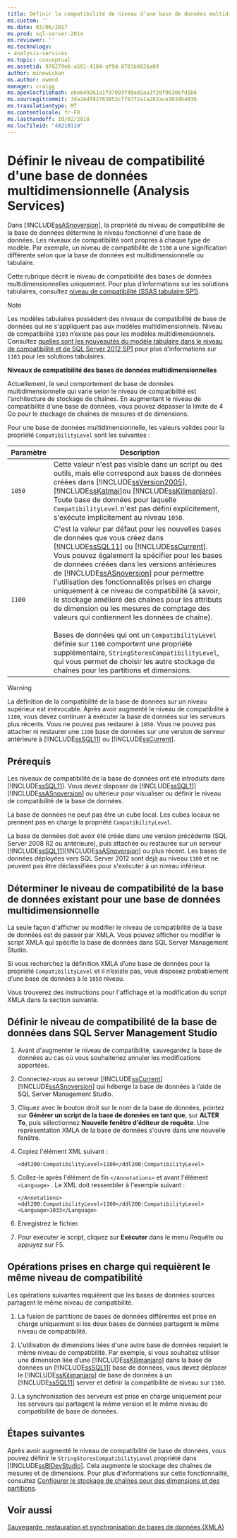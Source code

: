 ```yaml
---
title: Définir la compatibilité de niveau d’une base de données multidimensionnelle (Analysis Services) | Microsoft Docs
ms.custom: ''
ms.date: 03/06/2017
ms.prod: sql-server-2014
ms.reviewer: ''
ms.technology:
- analysis-services
ms.topic: conceptual
ms.assetid: 978279e6-a581-4184-af9d-8701b9826a89
author: minewiskan
ms.author: owend
manager: craigg
ms.openlocfilehash: ebe649261a1f97093f40ad2aa3f20f96306fd1b6
ms.sourcegitcommit: 3da2edf82763852cff6772a1a282ace3034b4936
ms.translationtype: MT
ms.contentlocale: fr-FR
ms.lasthandoff: 10/02/2018
ms.locfileid: "48219119"
---
```

# <a name="set-the-compatibility-level-of-a-multidimensional-database-analysis-services"></a>Définir le niveau de compatibilité d'une base de données multidimensionnelle (Analysis Services)
  Dans [!INCLUDE[ssASnoversion](../../includes/ssasnoversion-md.md)], la propriété du niveau de compatibilité de la base de données détermine le niveau fonctionnel d'une base de données. Les niveaux de compatibilité sont propres à chaque type de modèle. Par exemple, un niveau de compatibilité de `1100` a une signification différente selon que la base de données est multidimensionnelle ou tabulaire.  
  
 Cette rubrique décrit le niveau de compatibilité des bases de données multidimensionnelles uniquement. Pour plus d’informations sur les solutions tabulaires, consultez [niveau de compatibilité &#40;SSAS tabulaire SP1&#41;](../tabular-models/compatibility-level-for-tabular-models-in-analysis-services.md).  
  
> [!NOTE]  
>  Les modèles tabulaires possèdent des niveaux de compatibilité de base de données qui ne s'appliquent pas aux modèles multidimensionnels. Niveau de compatibilité `1103` n’existe pas pour les modèles multidimensionnels. Consultez [quelles sont les nouveautés du modèle tabulaire dans le niveau de compatibilité et de SQL Server 2012 SP1](http://go.microsoft.com/fwlink/?LinkId=301727) pour plus d’informations sur `1103` pour les solutions tabulaires.  
  
 **Niveaux de compatibilité des bases de données multidimensionnelles**  
  
 Actuellement, le seul comportement de base de données multidimensionnelle qui varie selon le niveau de compatibilité est l'architecture de stockage de chaînes. En augmentant le niveau de compatibilité d'une base de données, vous pouvez dépasser la limite de 4 Go pour le stockage de chaînes de mesures et de dimensions.  
  
 Pour une base de données multidimensionnelle, les valeurs valides pour la propriété `CompatibilityLevel` sont les suivantes :  
  
|Paramètre|Description|  
|-------------|-----------------|  
|`1050`|Cette valeur n'est pas visible dans un script ou des outils, mais elle correspond aux bases de données créées dans [!INCLUDE[ssVersion2005](../../includes/ssversion2005-md.md)], [!INCLUDE[ssKatmai](../../includes/sskatmai-md.md)]ou [!INCLUDE[ssKilimanjaro](../../includes/sskilimanjaro-md.md)]. Toute base de données pour laquelle `CompatibilityLevel` n'est pas défini explicitement, s'exécute implicitement au niveau `1050`.|  
|`1100`|C'est la valeur par défaut pour les nouvelles bases de données que vous créez dans [!INCLUDE[ssSQL11](../../includes/sssql11-md.md)] ou [!INCLUDE[ssCurrent](../../includes/sscurrent-md.md)]. Vous pouvez également la spécifier pour les bases de données créées dans les versions antérieures de [!INCLUDE[ssASnoversion](../../includes/ssasnoversion-md.md)] pour permettre l'utilisation des fonctionnalités prises en charge uniquement à ce niveau de compatibilité (à savoir, le stockage amélioré des chaînes pour les attributs de dimension ou les mesures de comptage des valeurs qui contiennent les données de chaîne).<br /><br /> Bases de données qui ont un `CompatibilityLevel` définie sur `1100` comportent une propriété supplémentaire, `StringStoresCompatibilityLevel`, qui vous permet de choisir les autre stockage de chaînes pour les partitions et dimensions.|  
  
> [!WARNING]  
>  La définition de la compatibilité de la base de données sur un niveau supérieur est irrévocable. Après avoir augmenté le niveau de compatibilité à `1100`, vous devez continuer à exécuter la base de données sur les serveurs plus récents. Vous ne pouvez pas restaurer à `1050`. Vous ne pouvez pas attacher ni restaurer une `1100` base de données sur une version de serveur antérieure à [!INCLUDE[ssSQL11](../../includes/sssql11-md.md)] ou [!INCLUDE[ssCurrent](../../includes/sscurrent-md.md)].  
  
## <a name="prerequisites"></a>Prérequis  
 Les niveaux de compatibilité de la base de données ont été introduits dans [!INCLUDE[ssSQL11](../../includes/sssql11-md.md)]. Vous devez disposer de [!INCLUDE[ssSQL11](../../includes/sssql11-md.md)][!INCLUDE[ssASnoversion](../../includes/ssasnoversion-md.md)] ou ultérieur pour visualiser ou définir le niveau de compatibilité de la base de données.  
  
 La base de données ne peut pas être un cube local. Les cubes locaux ne prennent pas en charge la propriété `CompatibilityLevel`.  
  
 La base de données doit avoir été créée dans une version précédente (SQL Server 2008 R2 ou antérieure), puis attachée ou restaurée sur un serveur [!INCLUDE[ssSQL11](../../includes/sssql11-md.md)][!INCLUDE[ssASnoversion](../../includes/ssasnoversion-md.md)] ou plus récent. Les bases de données déployées vers SQL Server 2012 sont déjà au niveau `1100` et ne peuvent pas être déclassifiées pour s'exécuter à un niveau inférieur.  
  
## <a name="determine-the-existing-database-compatibility-level-for-a-multidimensional-database"></a>Déterminer le niveau de compatibilité de la base de données existant pour une base de données multidimensionnelle  
 La seule façon d'afficher ou modifier le niveau de compatibilité de la base de données est de passer par XMLA. Vous pouvez afficher ou modifier le script XMLA qui spécifie la base de données dans SQL Server Management Studio.  
  
 Si vous recherchez la définition XMLA d’une base de données pour la propriété `CompatibilityLevel` et il n’existe pas, vous disposez probablement d’une base de données à le `1050` niveau.  
  
 Vous trouverez des instructions pour l'affichage et la modification du script XMLA dans la section suivante.  
  
## <a name="set-the-database-compatibility-level-in-sql-server-management-studio"></a>Définir le niveau de compatibilité de la base de données dans SQL Server Management Studio  
  
1.  Avant d'augmenter le niveau de compatibilité, sauvegardez la base de données au cas où vous souhaiteriez annuler les modifications apportées.  
  
2.  Connectez-vous au serveur [!INCLUDE[ssCurrent](../../includes/sscurrent-md.md)][!INCLUDE[ssASnoversion](../../includes/ssasnoversion-md.md)] qui héberge la base de données à l’aide de SQL Server Management Studio.  
  
3.  Cliquez avec le bouton droit sur le nom de la base de données, pointez sur **Générer un script de la base de données en tant que**, sur **ALTER To**, puis sélectionnez **Nouvelle fenêtre d’éditeur de requête**. Une représentation XMLA de la base de données s'ouvre dans une nouvelle fenêtre.  
  
4.  Copiez l'élément XML suivant :  
  
    ```  
    <ddl200:CompatibilityLevel>1100</ddl200:CompatibilityLevel>  
    ```  
  
5.  Collez-le après l'élément de fin `</Annotations>` et avant l'élément `<Language>` . Le XML doit ressembler à l'exemple suivant :  
  
    ```  
    </Annotations>  
    <ddl200:CompatibilityLevel>1100</ddl200:CompatibilityLevel>  
    <Language>1033</Language>  
    ```  
  
6.  Enregistrez le fichier.  
  
7.  Pour exécuter le script, cliquez sur **Exécuter** dans le menu Requête ou appuyez sur F5.  
  
## <a name="supported-operations-that-require-the-same-compatibility-level"></a>Opérations prises en charge qui requièrent le même niveau de compatibilité  
 Les opérations suivantes requièrent que les bases de données sources partagent le même niveau de compatibilité.  
  
1.  La fusion de partitions de bases de données différentes est prise en charge uniquement si les deux bases de données partagent le même niveau de compatibilité.  
  
2.  L'utilisation de dimensions liées d'une autre base de données requiert le même niveau de compatibilité. Par exemple, si vous souhaitez utiliser une dimension liée d’une [!INCLUDE[ssKilimanjaro](../../includes/sskilimanjaro-md.md)] dans la base de données un [!INCLUDE[ssSQL11](../../includes/sssql11-md.md)] base de données, vous devez déplacer le [!INCLUDE[ssKilimanjaro](../../includes/sskilimanjaro-md.md)] de base de données à un [!INCLUDE[ssSQL11](../../includes/sssql11-md.md)] server et définir la compatibilité de niveau sur `1100`.  
  
3.  La synchronisation des serveurs est prise en charge uniquement pour les serveurs qui partagent la même version et le même niveau de compatibilité de base de données.  
  
## <a name="next-steps"></a>Étapes suivantes  
 Après avoir augmenté le niveau de compatibilité de base de données, vous pouvez définir le `StringStoresCompatibilityLevel` propriété dans [!INCLUDE[ssBIDevStudio](../../includes/ssbidevstudio-md.md)]. Cela augmente le stockage des chaînes de mesures et de dimensions. Pour plus d’informations sur cette fonctionnalité, consultez [Configurer le stockage de chaînes pour des dimensions et des partitions](configure-string-storage-for-dimensions-and-partitions.md).  
  
## <a name="see-also"></a>Voir aussi  
 [Sauvegarde, restauration et synchronisation de bases de données &#40;XMLA&#41;](../multidimensional-models-scripting-language-assl-xmla/backing-up-restoring-and-synchronizing-databases-xmla.md)  
  
  
